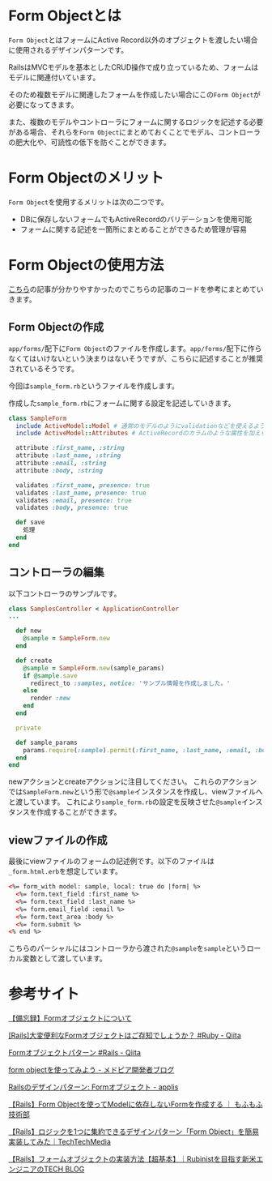 # Form Objectとは

`Form Object`とはフォームにActive Record以外のオブジェクトを渡したい場合に使用されるデザインパターンです。

RailsはMVCモデルを基本としたCRUD操作で成り立っているため、フォームはモデルに関連付いています。

そのため複数モデルに関連したフォームを作成したい場合にこの`Form Object`が必要になってきます。

また、複数のモデルやコントローラにフォームに関するロジックを記述する必要がある場合、それらを`Form Object`にまとめておくことでモデル、コントローラの肥大化や、可読性の低下を防ぐことができます。


# Form Objectのメリット

`Form Object`を使用するメリットは次の二つです。

- DBに保存しないフォームでもActiveRecordのバリデーションを使用可能
- フォームに関する記述を一箇所にまとめることができるため管理が容易


# Form Objectの使用方法

[こちら](https://qiita.com/ren0826jam/items/0effb716067a861e71f2)の記事が分かりやすかったのでこちらの記事のコードを参考にまとめていきます。


## Form Objectの作成

`app/forms/`配下に`Form Object`のファイルを作成します。`app/forms/`配下に作らなくてはいけないという決まりはないそうですが、こちらに記述することが推奨されているそうです。

今回は`sample_form.rb`というファイルを作成します。

作成した`sample_form.rb`にフォームに関する設定を記述していきます。

```ruby
class SampleForm
  include ActiveModel::Model # 通常のモデルのようにvalidationなどを使えるようにする
  include ActiveModel::Attributes # ActiveRecordのカラムのような属性を加えられるようにする

  attribute :first_name, :string
  attribute :last_name, :string
  attribute :email, :string
  attribute :body, :string

  validates :first_name, presence: true
  validates :last_name, presence: true
  validates :email, presence: true
  validates :body, presence: true

  def save
    処理
  end
end
```


## コントローラの編集

以下コントローラのサンプルです。

```ruby
class SamplesController < ApplicationController
...

  def new
    @sample = SampleForm.new
  end

  def create
    @sample = SampleForm.new(sample_params)
    if @sample.save
      redirect_to :samples, notice: 'サンプル情報を作成しました。'
    else
      render :new
    end
  end

  private

  def sample_params
    params.require(:sample).permit(:first_name, :last_name, :email, :body)
  end
end
```

newアクションとcreateアクションに注目してください。
これらのアクションでは`SampleForm.new`という形で`@sample`インスタンスを作成し、viewファイルへと渡しています。
これにより`sample_form.rb`の設定を反映させた`@sample`インスタンスを作成することができます。


## viewファイルの作成

最後にviewファイルのフォームの記述例です。以下のファイルは`_form.html.erb`を想定しています。

```html
<%= form_with model: sample, local: true do |form| %>
  <%= form.text_field :first_name %>
  <%= form.text_field :last_name %>
  <%= form.email_field :email %>
  <%= form.text_area :body %>
  <%= form.submit %>
<% end %>
```

こちらのパーシャルにはコントローラから渡された`@sample`を`sample`というローカル変数として渡しています。


# 参考サイト

[【備忘録】Formオブジェクトについて](https://zenn.dev/adverdest/articles/form_object_article)

[[Rails]大変便利なFormオブジェクトはご存知でしょうか？ #Ruby - Qiita](https://qiita.com/ren0826jam/items/0effb716067a861e71f2)

[Formオブジェクトパターン #Rails - Qiita](https://qiita.com/masakichi_eng/items/3ce819ac69c3f7b3692c)

[form objectを使ってみよう - メドピア開発者ブログ](https://tech.medpeer.co.jp/entry/2017/05/09/070758)

[Railsのデザインパターン: Formオブジェクト - applis](https://applis.io/posts/rails-design-pattern-form-objects)

[【Rails】Form Objectを使ってModelに依存しないFormを作成する ｜ もふもふ技術部](https://tech.mof-mof.co.jp/blog/rails-form-object/)

[【Rails】ロジックを1つに集約できるデザインパターン「Form Object」を簡易実装してみた｜TechTechMedia](https://techtechmedia.com/form-object-implementation/)

[【Rails】フォームオブジェクトの実装方法【超基本】｜Rubinistを目指す新米エンジニアのTECH BLOG](https://sakaishun.com/2021/04/20/form-object/)
